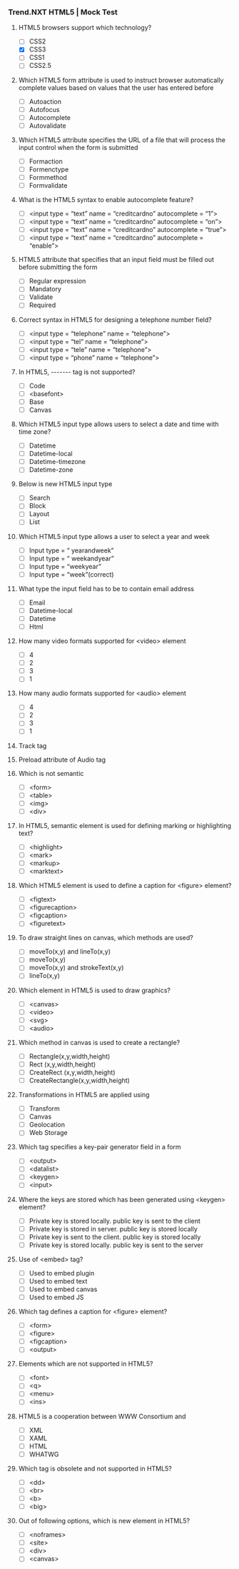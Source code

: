### Trend.NXT HTML5 | Mock Test

1. HTML5 browsers support which technology?
	- [ ] CSS2
	- [x] CSS3
	- [ ] CSS1
	- [ ] CSS2.5

2. Which HTML5 form attribute is used to instruct browser automatically complete values based on values that the user has entered before
	- [ ] Autoaction
	- [ ] Autofocus
	- [ ] Autocomplete
	- [ ] Autovalidate

3. Which HTML5 attribute specifies the URL of a file that will process the input control when the form is submitted
	- [ ] Formaction
	- [ ] Formenctype
	- [ ] Formmethod
	- [ ] Formvalidate

4. What is the HTML5 syntax to enable autocomplete feature?
	- [ ] &lt;input type = “text” name = “creditcardno” autocomplete = “1”&gt;
	- [ ] &lt;input type = “text” name = “creditcardno” autocomplete = “on”&gt;
	- [ ] &lt;input type = “text” name = “creditcardno” autocomplete = “true”&gt;
	- [ ] &lt;input type = “text” name = “creditcardno” autocomplete = “enable”&gt;

5. HTML5 attribute that specifies that an input field must be filled out before submitting the form
	- [ ] Regular expression
	- [ ] Mandatory
	- [ ] Validate
	- [ ] Required

6. Correct syntax in HTML5 for designing a telephone number field?
	- [ ] &lt;input type = “telephone” name = “telephone”&gt;
	- [ ] &lt;input type = “tel” name = “telephone”&gt;
	- [ ] &lt;input type = “tele” name = “telephone”&gt;
	- [ ] &lt;input type = “phone” name = “telephone”&gt;

7. In HTML5, ------- tag is not supported?
	- [ ] Code
	- [ ] &lt;basefont&gt;
	- [ ] Base
	- [ ] Canvas

8. Which HTML5 input type allows users to select a date and time with time zone?
	- [ ] Datetime
	- [ ] Datetime-local
	- [ ] Datetime-timezone
	- [ ] Datetime-zone

9. Below is new HTML5 input type
	- [ ] Search
	- [ ] Block
	- [ ] Layout
	- [ ] List
10. Which HTML5 input type allows a user to select a year and week
	- [ ] Input type = “ yearandweek”
	- [ ] Input type = “ weekandyear”
	- [ ] Input type = “weekyear”
	- [ ] Input type = “week”(correct)

11. What type the input field has to be to contain email address
	- [ ] Email
	- [ ] Datetime-local
	- [ ] Datetime
	- [ ] Html

12. How many video formats supported for &lt;video&gt; element
	- [ ] 4
	- [ ] 2
	- [ ] 3
	- [ ] 1

13. How many audio formats supported for &lt;audio&gt; element
	- [ ] 4
	- [ ] 2
	- [ ] 3
	- [ ] 1

14. Track tag

15. Preload attribute of Audio tag

16. Which is not semantic
	- [ ] &lt;form&gt;
	- [ ] &lt;table&gt;
	- [ ] &lt;img&gt;
	- [ ] &lt;div&gt;

17. In HTML5, semantic element is used for defining marking or highlighting text?
	- [ ] &lt;highlight&gt;
	- [ ] &lt;mark&gt;
	- [ ] &lt;markup&gt;
	- [ ] &lt;marktext&gt;

18. Which HTML5 element is used to define a caption for &lt;figure&gt; element?
	- [ ] &lt;figtext&gt;
	- [ ] &lt;figurecaption&gt;
	- [ ] &lt;figcaption&gt;
	- [ ] &lt;figuretext&gt;

19. To draw straight lines on canvas, which methods are used?
	- [ ] moveTo(x,y) and lineTo(x,y)
	- [ ] moveTo(x,y)
	- [ ] moveTo(x,y) and strokeText(x,y)
	- [ ] lineTo(x,y)

20. Which element in HTML5 is used to draw graphics?
	- [ ] &lt;canvas&gt;
	- [ ] &lt;video&gt;
	- [ ] &lt;svg&gt;
	- [ ] &lt;audio&gt;

21. Which method in canvas is used to create a rectangle?
	- [ ] Rectangle(x,y,width,height)
	- [ ] Rect (x,y,width,height)
	- [ ] CreateRect (x,y,width,height)
	- [ ] CreateRectangle(x,y,width,height)

22. Transformations in HTML5 are applied using
	- [ ] Transform
	- [ ] Canvas
	- [ ] Geolocation
	- [ ] Web Storage

23. Which tag specifies a key-pair generator field in a form
	- [ ] &lt;output&gt;
	- [ ] &lt;datalist&gt;
	- [ ] &lt;keygen&gt;
	- [ ] &lt;input&gt;

24. Where the keys are stored which has been generated using &lt;keygen&gt; element?
	- [ ] Private key is stored locally. public key is sent to the client
	- [ ] Private key is stored in server. public key is stored locally
	- [ ] Private key is sent to the client. public key is stored locally
	- [ ] Private key is stored locally. public key is sent to the server

25. Use of &lt;embed&gt; tag?
	- [ ] Used to embed plugin
	- [ ] Used to embed text
	- [ ] Used to embed canvas
	- [ ] Used to embed JS

26. Which tag defines a caption for &lt;figure&gt; element?
	- [ ] &lt;form&gt;
	- [ ] &lt;figure&gt;
	- [ ] &lt;figcaption&gt;
	- [ ] &lt;output&gt;

27. Elements which are not supported in HTML5?
	- [ ] &lt;font&gt;
	- [ ] &lt;q&gt;
	- [ ] &lt;menu&gt;
	- [ ] &lt;ins&gt;

28. HTML5 is a cooperation between WWW Consortium and
	- [ ] XML
	- [ ] XAML
	- [ ] HTML
	- [ ] WHATWG

29. Which tag is obsolete and not supported in HTML5?
	- [ ] &lt;dd&gt;
	- [ ] &lt;br&gt;
	- [ ] &lt;b&gt;
	- [ ] &lt;big&gt;

30. Out of following options, which is new element in HTML5?
	- [ ] &lt;noframes&gt;
	- [ ] &lt;site&gt;
	- [ ] &lt;div&gt;
	- [ ] &lt;canvas&gt;